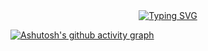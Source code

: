 <div align="center">
  <a href="http://numiyos.cn/">
    <img src="https://readme-typing-svg.demolab.com?font=Fira+Code&pause=1000&color=808080&width=450&lines=一日之计在于晨&center=true&size=28" alt="Typing SVG" />
  </a>
</div>

[![Ashutosh's github activity graph](https://github-readme-activity-graph.vercel.app/graph?username=numiyo&theme=dracula)](https://github.com/ashutosh00710/github-readme-activity-graph)

